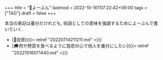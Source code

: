 +++
title = "🔖よーぶん"
lastmod = 2022-10-16T07:22:42+09:00
tags = ["TAG"]
draft = false
+++

本当の表記は養分だけれども, 俗語としての意味を強調するためによーぶんで書いていく.

-   [📝投資]({{< relref "20220714211211.md" >}})
-   [🎓肉や野菜を食べるように慈悲の心で他人を養分にしたい]({{< relref "20221016071440.md" >}})
